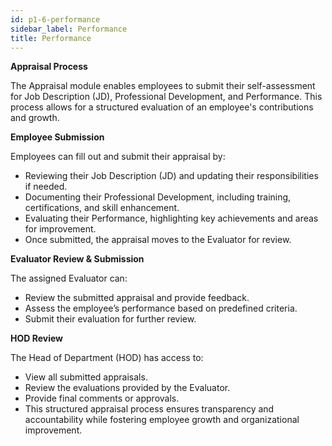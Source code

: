 ```yaml
---
id: p1-6-performance
sidebar_label: Performance 
title: Performance 
---
```


**Appraisal Process**

The Appraisal module enables employees to submit their self-assessment for Job Description (JD), Professional Development, and Performance. This process allows for a structured evaluation of an employee's contributions and growth.

**Employee Submission**

Employees can fill out and submit their appraisal by:

- Reviewing their Job Description (JD) and updating their responsibilities if needed.
- Documenting their Professional Development, including training, certifications, and skill enhancement.
- Evaluating their Performance, highlighting key achievements and areas for improvement.
- Once submitted, the appraisal moves to the Evaluator for review.

**Evaluator Review & Submission**

The assigned Evaluator can:

- Review the submitted appraisal and provide feedback.
- Assess the employee’s performance based on predefined criteria.
- Submit their evaluation for further review.

**HOD Review**

The Head of Department (HOD) has access to:

- View all submitted appraisals.
- Review the evaluations provided by the Evaluator.
- Provide final comments or approvals.
- This structured appraisal process ensures transparency and accountability while fostering employee growth and organizational improvement.
